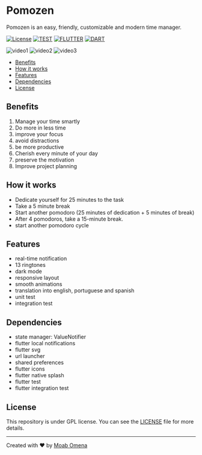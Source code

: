 # Pomozen 

Pomozen is an easy, friendly, customizable and modern time manager.

[![License](https://img.shields.io/badge/LICENSE-GPLV3-blue)](LICENSE "LICENSE")
[![TEST](https://img.shields.io/badge/TESTS-PASSING-brightgreen)](#README)
[![FLUTTER](https://img.shields.io/badge/FLUTTER-SDK-blue)](https://flutter.io/)
[![DART](https://img.shields.io/badge/DART-2.17.6-blue)](https://dart.dev/)


![video1](https://user-images.githubusercontent.com/48559649/185965080-f4064aca-1008-4a67-8345-4f5e5bf6ed55.gif) ![video2](https://user-images.githubusercontent.com/48559649/185965392-160960b0-b972-4e58-abd0-5c8d0286e72b.gif) 
![video3](https://user-images.githubusercontent.com/48559649/185966847-02e78b74-0f13-4c6a-8bd0-ffe90047c63a.gif)








- [Benefits](#benefits)
- [How it works](#how-it-works)
- [Features](#features)
- [Dependencies](#dependencies)
- [License](#license)

## Benefits 
1. Manage your time smartly
2. Do more in less time
3. improve your focus
4. avoid distractions
5. be more productive
6. Cherish every minute of your day
7. preserve the motivation
8. Improve project planning

## How it works
* Dedicate yourself for 25 minutes to the task
* Take a 5 minute break
* Start another pomodoro (25 minutes of dedication + 5 minutes of break)
* After 4 pomodoros, take a 15-minute break.
* start another pomodoro cycle

## Features
* real-time notification
* 13 ringtones
* dark mode
* responsive layout
* smooth animations
* translation into english, portuguese and spanish
* unit test
* integration test


## Dependencies
* state manager: ValueNotifier
* flutter local notifications
* flutter svg
* url launcher
* shared preferences
* flutter icons
* flutter native splash
* flutter test
* flutter integration test

## License
This repository is under GPL license. You can see the [LICENSE](https://github.com/moabomena/Pomozen/blob/master/LICENSE) file for more details.

***

Created with ❤️ by [Moab Omena](https://github.com/moabomena)

